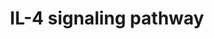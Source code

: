 ---
annotations:
- type: Pathway Ontology
  value: interleukin-4 signaling pathway
authors:
- MaintBot
- Mkutmon
- Eweitz
description: ''
last-edited: 2021-05-23
organisms:
- Canis familiaris
redirect_from:
- /index.php/Pathway:WP1171
- /instance/WP1171
schema-jsonld:
- '@context': https://schema.org/
  '@id': https://wikipathways.github.io/pathways/WP1171.html
  '@type': Dataset
  creator:
    '@type': Organization
    name: WikiPathways
  description: ''
  keywords:
  - PTK2
  - JAK3
  - FES
  - PIK3CA
  - AKT1
  - NCF1
  - IL4R
  - PTPN11
  - PIK3R1
  - Gene Symbol
  - STAT6
  - BAD
  - SOCS5
  - SOS1
  - ETS1
  - PIK3R2
  - TYK2
  - ATF2
  - MAPK11
  - CREBBP
  - ADRBK2
  - PIK3CD
  - HMGA1
  - JAK1
  - STAM
  - PRKD3
  - IRS2
  - INPP5D
  - HIST2H3C
  - RELA
  - IL2RG
  - ELK1
  - DOK2
  - MAPK1
  - PRKCZ
  - RASA1
  - SRC
  - FYN
  - JAK2
  - BCL2L1
  - PRKCI
  - IRS1
  - EP300
  - SPI1
  - STAT5A
  - MAPK14
  - GRB2
  - STAT1
  - MAPK3
  - RPS6KB1
  - CBL
  - SOCS1
  - CXCR4
  - IL13RA1
  - SOCS3
  - NFKB1
  - PLCG1
  - IL4
  - PTPN6
  - SHC1
  - PRKCD
  - PAWR
  - LCK
  license: CC0
  name: IL-4 signaling pathway
seo: CreativeWork
title: IL-4 signaling pathway
wpid: WP1171
---
